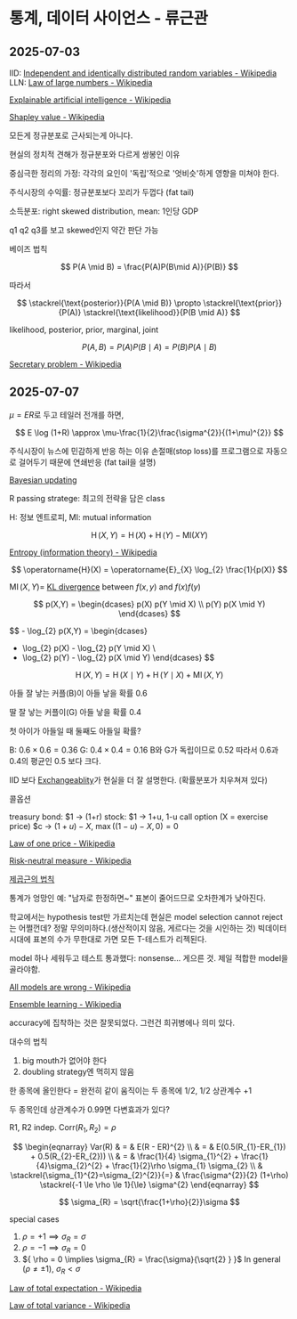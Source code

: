 # 통계, 데이터 사이언스 - 류근관

## 2025-07-03

IID: [Independent and identically distributed random variables - Wikipedia](https://en.wikipedia.org/wiki/Independent_and_identically_distributed_random_variables)
LLN: [Law of large numbers - Wikipedia](https://en.wikipedia.org/wiki/Law_of_large_numbers)

[Explainable artificial intelligence - Wikipedia](https://en.wikipedia.org/wiki/Explainable_artificial_intelligence)

[Shapley value - Wikipedia](https://en.wikipedia.org/wiki/Shapley_value)

모든게 정규분포로 근사되는게 아니다.

현실의 정치적 견해가 정규분포와 다르게 쌍봉인 이유

중심극한 정리의 가정: 각각의 요인이 '독립'적으로 '엇비슷'하게 영향을 미쳐야 한다.

주식시장의 수익률: 정규분포보다 꼬리가 두껍다 (fat tail)

소득분포: right skewed distribution, mean: 1인당 GDP

q1 q2 q3를 보고 skewed인지 약간 판단 가능

베이즈 법칙

$$ P(A \mid B) = \frac{P(A)P(B\mid A)}{P(B)} $$

따라서

$$ \stackrel{\text{posterior}}{P(A \mid B)} \propto \stackrel{\text{prior}}{P(A)} \stackrel{\text{likelihood}}{P(B \mid A)} $$

likelihood, posterior, prior, marginal, joint

$$ P(A,B) = P(A) P(B \mid A) = P(B) P(A \mid B) $$

[Secretary problem - Wikipedia](https://en.wikipedia.org/wiki/Secretary_problem)

## 2025-07-07

${ \mu = ER }$로 두고 테일러 전개를 하면,

$$ E \log (1+R) \approx \mu-\frac{1}{2}\frac{\sigma^{2}}{(1+\mu)^{2}} $$

주식시장이 뉴스에 민감하게 반응 하는 이유 손절매(stop loss)를 프로그램으로 자동으로 걸어두기 때문에 연쇄반응 (fat tail을 설명)

[Bayesian updating](https://en.wikipedia.org/wiki/Bayesian_inference)

R passing stratege: 최고의 전략을 담은 class

H: 정보 엔트로피, MI: mutual information

$$ \operatorname{H}(X,Y) = \operatorname{H}(X) + \operatorname{H}(Y) - \mathrm{MI}(XY) $$

[Entropy (information theory) - Wikipedia](https://en.wikipedia.org/wiki/Entropy_\(information_theory\))
 
$$ \operatorname{H}(X) = \operatorname{E}_{X} \log_{2} \frac{1}{p(X)}  $$

${ \operatorname{MI}(X,Y) = }$ [KL divergence](https://en.wikipedia.org/wiki/Kullback%E2%80%93Leibler_divergence) between ${ f(x,y) }$ and ${ f(x)f(y) }$

$$ p(X,Y) = \begin{dcases}
p(X) p(Y \mid X) \\
p(Y) p(X \mid Y)
\end{dcases} $$

$$ - \log_{2} p(X,Y) = \begin{dcases}
- \log_{2} p(X) - \log_{2} p(Y \mid X) \\
- \log_{2} p(Y) - \log_{2} p(X \mid Y)
\end{dcases}
$$

$$ \operatorname{H}(X,Y) = \operatorname{H}(X \mid Y) + \operatorname{H}(Y \mid X) + \operatorname{MI}(X,Y) $$

아들 잘 낳는 커플(B)이 아들 낳을 확률 0.6

딸 잘 낳는 커플이(G) 아들 낳을 확률 0.4

첫 아이가 아들일 때 둘째도 아들일 확률?

B: ${ 0.6 \times 0.6 = 0.36 }$
G: ${ 0.4 \times 0.4 = 0.16 }$
B와 G가 독립이므로 ${ 0.52 }$
따라서 ${ 0.6 }$과 0.4의 평균인 ${ 0.5 }$ 보다 크다.

IID 보다 [Exchangeablity](https://en.wikipedia.org/wiki/Exchangeable_random_variables)가 현실을 더 잘 설명한다. (확률분포가 치우쳐져 있다)

콜옵션

treasury bond: $1 → (1+r)
stock: $1 → 1+u, 1-u
call option (X = exercise price)
$c → ${ (1+u) - X }$, ${ \max((1-u)-X,0)=0 }$

[Law of one price - Wikipedia](https://en.wikipedia.org/wiki/Law_of_one_price)

[Risk-neutral measure - Wikipedia](https://en.wikipedia.org/wiki/Risk-neutral_measure)

[제곱근의 법칙](https://www.britannica.com/science/probability-theory/The-central-limit-theorem#ref407420)

통계가 엉망인 예: "남자로 한정하면~" 표본이 줄어드므로 오차한계가 낮아진다.

학교에서는 hypothesis test만 가르치는데 현실은 model selection
cannot reject는 어쩔껀데? 정말 무의미하다.(생산적이지 않음, 게르다는 것을 시인하는 것) 빅데이터 시대에 표본의 수가 무한대로 가면 모든 T-테스트가 리젝된다.

model 하나 세워두고 테스트 통과했다: nonsense... 게으른 것. 제일 적합한 model을 골라야함.

[All models are wrong - Wikipedia](https://en.wikipedia.org/wiki/All_models_are_wrong)

[Ensemble learning - Wikipedia](https://en.wikipedia.org/wiki/Ensemble_learning)

accuracy에 집착하는 것은 잘못되었다. 그런건 희귀병에나 의미 있다.

대수의 법칙
1. big mouth가 없어야 한다
2. doubling strategy엔 먹히지 않음

한 종목에 올인한다 = 완전히 같이 움직이는 두 종목에 1/2, 1/2 상관계수 +1

두 종목인데 상관계수가 0.99면 다변효과가 있다?

R1, R2 indep.
${ \text{Corr}(R_{1},R_{2}) = \rho }$

$$ \begin{eqnarray} Var(R) & = & E(R - ER)^{2} \\
& = & E(0.5(R_{1}-ER_{1}) + 0.5(R_{2}-ER_{2})) \\ 
& = & \frac{1}{4} \sigma_{1}^{2} + \frac{1}{4}\sigma_{2}^{2} + \frac{1}{2}\rho \sigma_{1} \sigma_{2} \\
& \stackrel{\sigma_{1}^{2}=\sigma_{2}^{2}}{=} & \frac{\sigma^{2}}{2} (1+\rho) \stackrel{-1 \le \rho \le 1}{\le} \sigma^{2}
\end{eqnarray} $$

$$ \sigma_{R} = \sqrt{\frac{1+\rho}{2}}\sigma $$

special cases
1. ${ \rho = +1 \implies \sigma_{R} = \sigma }$
2. ${ \rho = -1 \implies \sigma_{R}=0 }$
3. ${ \rho = 0 \implies \sigma_{R} = \frac{\sigma}{\sqrt{2} } }$
In general (${ \rho \neq \pm 1 ) }$, ${ \sigma_{R}<\sigma }$

[Law of total expectation - Wikipedia](https://en.wikipedia.org/wiki/Law_of_total_expectation)

[Law of total variance - Wikipedia](https://en.wikipedia.org/wiki/Law_of_total_variance)